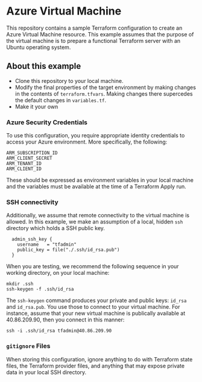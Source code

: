 # Azure Virtual Machine
This repository contains a sample Terraform configuration to create an Azure Virtual Machine resource. This example assumes that the purpose of the virtual machine is to prepare a functional Terraform server with an Ubuntu operating system.

## About this example

* Clone this repository to your local machine.
* Modify the final properties of the target environment by making changes in the contents of `terraform.tfvars`. Making changes there supercedes the default changes in `variables.tf`.
* Make it your own

### Azure Security Credentials

To use this configuration, you require appropriate identity credentials to access your Azure environment. More specifically, the following:

```
ARM_SUBSCRIPTION_ID
ARM_CLIENT_SECRET
ARM_TENANT_ID
ARM_CLIENT_ID
```
These should be expressed as environment variables in your local machine and the variables must be available at the time of a Terraform Apply run.

### SSH connectivity

Additionally, we assume that remote connectivity to the virtual machine is allowed. In this example, we make an assumption of a local, hidden `ssh` directory which holds a SSH public key.

```
  admin_ssh_key {
    username   = "tfadmin"
    public_key = file("./.ssh/id_rsa.pub")
  }
```

When you are testing, we recommend the following sequence in your working directory, on your local machine:

```
mkdir .ssh
ssh-keygen -f .ssh/id_rsa
```

The `ssh-keygen` command produces your private and public keys: `id_rsa` and `id_rsa.pub`. You use those to connect to your virtual machine. For instance, assume that your new virtual machine is publically available at 40.86.209.90, then you connect in this manner:

```
ssh -i .ssh/id_rsa tfadmin@40.86.209.90
```

### `gitignore` Files

When storing this configuration, ignore anything to do with Terraform state files, the Terraform provider files, and anything that may expose private data in your local SSH directory.
